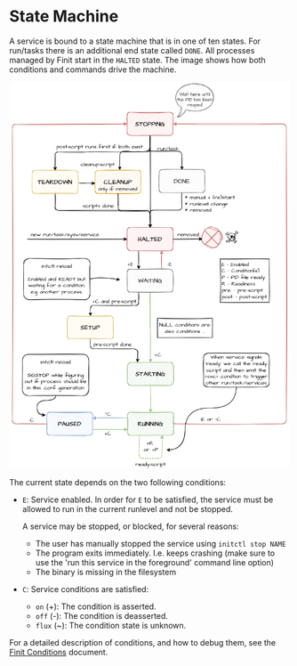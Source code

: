 State Machine
=============

A service is bound to a state machine that is in one of ten states.  For
run/tasks there is an additional end state called `DONE`.  All processes
managed by Finit start in the `HALTED` state.  The image shows how both
conditions and commands drive the machine.

![The service state machine](img/svc-machine.png "The service state machine")

The current state depends on the two following conditions:

* `E`: Service enabled. In order for `E` to be satisfied, the service
  must be allowed to run in the current runlevel and not be stopped.
  
  A service may be stopped, or blocked, for several reasons:

  - The user has manually stopped the service using `initctl stop NAME`
  - The program exits immediately. I.e. keeps crashing (make sure to use
    the 'run this service in the foreground' command line option)
  - The binary is missing in the filesystem

* `C`: Service conditions are satisfied:

  - `on` (+): The condition is asserted.
  - `off` (-): The condition is deasserted.
  - `flux` (~): The condition state is unknown.

For a detailed description of conditions, and how to debug them,
see the [Finit Conditions](conditions.md) document.
